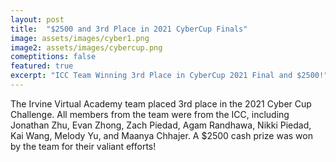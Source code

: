```yaml
---
layout: post
title:  "$2500 and 3rd Place in 2021 CyberCup Finals"
image: assets/images/cyber1.png
image2: assets/images/cybercup.png
comeptitions: false
featured: true
excerpt: "ICC Team Winning 3rd Place in CyberCup 2021 Final and $2500!"
---
```


The Irvine Virtual Academy team placed 3rd place in the 2021 Cyber Cup Challenge. All members from the team were from the ICC, including	Jonathan Zhu, Evan Zhong, Zach Piedad, Agam Randhawa, Nikki Piedad, Kai Wang, Melody Yu, and Maanya Chhajer. A $2500 cash prize was won by the team for their valiant efforts!


<br/>
